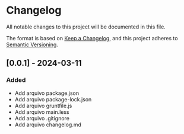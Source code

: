# Changelog

All notable changes to this project will be documented in this file.

The format is based on [Keep a Changelog](https://keepachangelog.com/en/1.0.0/),
and this project adheres to [Semantic Versioning](https://semver.org/spec/v2.0.0.html).

## [0.0.1] - 2024-03-11

### Added

- Add arquivo package.json
- Add arquivo package-lock.json
- Add arquivo gruntfile.js
- Add arquivo main.less
- Add arquivo .gitignore
- Add arquivo changelog.md